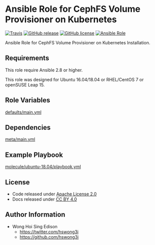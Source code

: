 # Ansible Role for CephFS Volume Provisioner on Kubernetes

[![Travis](https://img.shields.io/travis/alvistack/ansible-role-kubernetes-cephfs-provisioner.svg)](https://travis-ci.org/alvistack/ansible-role-kubernetes-cephfs-provisioner)
[![GitHub release](https://img.shields.io/github/release/alvistack/ansible-role-kubernetes-cephfs-provisioner.svg)](https://github.com/alvistack/ansible-role-kubernetes-cephfs-provisioner)
[![GitHub license](https://img.shields.io/github/license/alvistack/ansible-role-kubernetes-cephfs-provisioner.svg)](https://github.com/alvistack/ansible-role-kubernetes-cephfs-provisioner/blob/master/LICENSE)
[![Ansible Role](https://img.shields.io/badge/galaxy-alvistack.kubernetes_cephfs_provisioner-blue.svg)](https://galaxy.ansible.com/alvistack/kubernetes_cephfs_provisioner)

Ansible Role for CephFS Volume Provisioner on Kubernetes Installation.

## Requirements

This role require Ansible 2.8 or higher.

This role was designed for Ubuntu 16.04/18.04 or RHEL/CentOS 7 or openSUSE Leap 15.

## Role Variables

[defaults/main.yml](defaults/main.yml)

## Dependencies

[meta/main.yml](meta/main.yml)

## Example Playbook

[molecule/ubuntu-18.04/playbook.yml](molecule/ubuntu-18.04/playbook.yml)

## License

  - Code released under [Apache License 2.0](LICENSE)
  - Docs released under [CC BY 4.0](http://creativecommons.org/licenses/by/4.0/)

## Author Information

  - Wong Hoi Sing Edison
      - <https://twitter.com/hswong3i>
      - <https://github.com/hswong3i>
